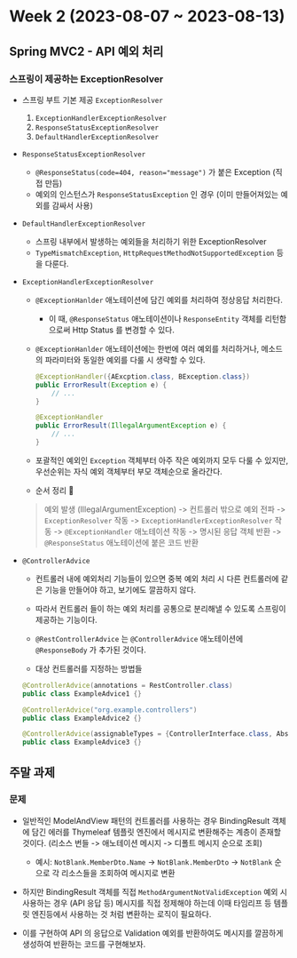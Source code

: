 # Week 2 (2023-08-07 ~ 2023-08-13)

## Spring MVC2 - API 예외 처리

### 스프링이 제공하는 ExceptionResolver 
- 스프링 부트 기본 제공 `ExceptionResolver`
    1. `ExceptionHandlerExceptionResolver`
    2. `ResponseStatusExceptionResolver`
    3. `DefaultHandlerExceptionResolver`

- `ResponseStatusExceptionResolver`
    - `@ResponseStatus(code=404, reason="message")` 가 붙은 Exception (직접 만듬)
    - 예외의 인스턴스가 `ResponseStatusException` 인 경우 (이미 만들어져있는 예외를 감싸서 사용)


- `DefaultHandlerExceptionResolver`
    - 스프링 내부에서 발생하는 예외들을 처리하기 위한 ExceptionResolver
    - `TypeMismatchException`, `HttpRequestMethodNotSupportedException` 등 을 다룬다.

- `ExceptionHandlerExceptionResolver` 
    - `@ExceptionHanlder` 애노테이션에 담긴 예외를 처리하여 정상응답 처리한다.
        - 이 때, `@ResponseStatus` 애노테이션이나 `ResponseEntity` 객체를 리턴함으로써 Http Status 를 변경할 수 있다.
    - `@ExceptionHanlder` 애노테이션에는 한번에 여러 예외를 처리하거나, 메소드의 파라미터와 동일한 예외를 다룰 시 생략할 수 있다.
        ```java
        @ExceptionHandler({AExcption.class, BException.class})
        public ErrorResult(Exception e) {
            // ...
        }

        @ExceptionHandler
        public ErrorResult(IllegalArgumentException e) {
            // ...
        }
        ```
    - 포괄적인 예외인 `Exception` 객체부터 아주 작은 예외까지 모두 다룰 수 있지만, 우선순위는 자식 예외 객체부터 부모 객체순으로 올라간다.

    - 순서 정리 🚕
    > 예외 발생 (IllegalArgumentException) -> 컨트롤러 밖으로 예외 전파 -> `ExceptionResolver` 작동 -> `ExceptionHandlerExceptionResolver` 작동 -> `@ExceptionHandler` 애노테이션 작동 -> 명시된 응답 객체 반환 -> `@ResponseStatus` 애노테이션에 붙은 코드 반환

- `@ControllerAdvice`
    - 컨트롤러 내에 예외처리 기능들이 있으면 중복 예외 처리 시 다른 컨트롤러에 같은 기능을 만들어야 하고, 보기에도 깔끔하지 않다.
    - 따라서 컨트롤러 들이 하는 예외 처리를 공통으로 분리해낼 수 있도록 스프링이 제공하는 기능이다.
    - `@RestControllerAdvice` 는 `@ControllerAdvice` 애노테이션에 `@ResponseBody` 가 추가된 것이다.

    - 대상 컨트롤러를 지정하는 방법들
    ```java
    @ControllerAdvice(annotations = RestController.class)
    public class ExampleAdvice1 {}

    @ControllerAdvice("org.example.controllers")
    public class ExampleAdvice2 {}

    @ControllerAdvice(assignableTypes = {ControllerInterface.class, AbstractController.class})
    public class ExampleAdvice3 {}
    ```

## 주말 과제
### 문제
- 일반적인 ModelAndView 패턴의 컨트롤러를 사용하는 경우 BindingResult 객체에 담긴 에러를 Thymeleaf 템플릿 엔진에서 메시지로 변환해주는 계층이 존재할 것이다. (리소스 번들 -> 애노테이션 메시지 -> 디폴트 메시지 순으로 조회)
    - 예시: `NotBlank.MemberDto.Name` -> `NotBlank.MemberDto` -> `NotBlank` 순으로 각 리소스들을 조회하여 메시지로 변환

- 하지만 BindingResult 객체를 직접 `MethodArgumentNotValidException` 예외 시 사용하는 경우 (API 응답 등) 메시지를 직접 정제해야 하는데 이때 타임리프 등 템플릿 엔진등에서 사용하는 것 처럼 변환하는 로직이 필요하다.

- 이를 구현하여 API 의 응답으로 Validation 예외를 반환하여도 메시지를 깔끔하게 생성하여 반환하는 코드를 구현해보자.